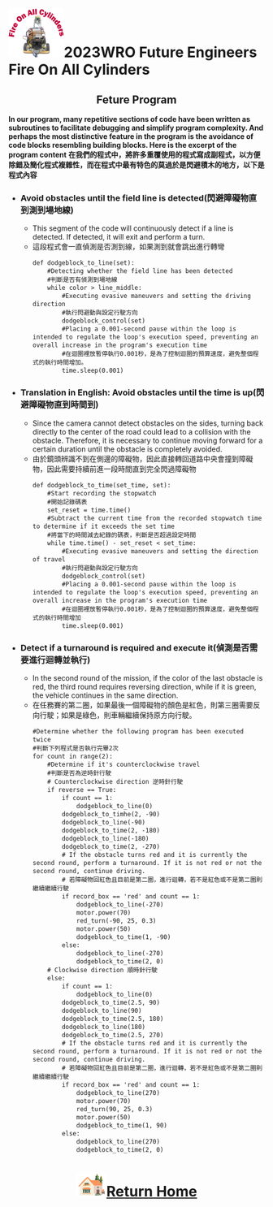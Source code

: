 ![LOGO](../../other/img/logo.png)2023WRO Future Engineers Fire On All Cylinders  
====
## <div align="center">Feture Program </div>
__In our program, many repetitive sections of code have been written as subroutines to facilitate debugging and simplify program complexity. And perhaps the most distinctive feature in the program is the avoidance of code blocks resembling building blocks. Here is the excerpt of the program content__
__在我們的程式中，將許多重覆使用的程式寫成副程式，以方便除錯及簡化程式複雜性，而在程式中最有特色的莫過於是閃避積木的地方，以下是程式內容__
- ### Avoid obstacles until the field line is detected(閃避障礙物直到測到場地線)
  - This segment of the code will continuously detect if a line is detected. If detected, it will exit and perform a turn.
  - 這段程式會一直偵測是否測到線，如果測到就會跳出進行轉彎
    ```
    def dodgeblock_to_line(set):
        #Detecting whether the field line has been detected
        #判斷是否有偵測到場地線
        while color > line_middle:
            #Executing evasive maneuvers and setting the driving direction
            #執行閃避動與設定行駛方向
            dodgeblock_control(set)
            #Placing a 0.001-second pause within the loop is intended to regulate the loop's execution speed, preventing an overall increase in the program's execution time
            #在迴圈裡放暫停執行0.001秒，是為了控制迴圈的預算速度，避免整個程式的執行時間增加。
            time.sleep(0.001)
    ```   
- ### Translation in English: Avoid obstacles until the time is up(閃避障礙物直到時間到)
  - Since the camera cannot detect obstacles on the sides, turning back directly to the center of the road could lead to a collision with the obstacle. Therefore, it is necessary to continue moving forward for a certain duration until the obstacle is completely avoided.
  - 由於鏡頭辨識不到在側邊的障礙物，因此直接轉回道路中央會撞到障礙物，因此需要持續前進一段時間直到完全閃過障礙物
    ```
    def dodgeblock_to_time(set_time, set):
        #Start recording the stopwatch
        #開始記錄碼表
        set_reset = time.time()
        #Subtract the current time from the recorded stopwatch time to determine if it exceeds the set time
        #將當下的時間減去紀錄的碼表，判斷是否超過設定時間
        while time.time() - set_reset < set_time:
            #Executing evasive maneuvers and setting the direction of travel
            #執行閃避動與設定行駛方向
            dodgeblock_control(set)
            #Placing a 0.001-second pause within the loop is intended to regulate the loop's execution speed, preventing an overall increase in the program's execution time
            #在迴圈裡放暫停執行0.001秒，是為了控制迴圈的預算速度，避免整個程式的執行時間增加
            time.sleep(0.001)
    ```
- ### Detect if a turnaround is required and execute it(偵測是否需要進行迴轉並執行)
  - In the second round of the mission, if the color of the last obstacle is red, the third round requires reversing direction, while if it is green, the vehicle continues in the same direction.
  - 在任務賽的第二圈，如果最後一個障礙物的顏色是紅色，則第三圈需要反向行駛；如果是綠色，則車輛繼續保持原方向行駛。
    ```
    #Determine whether the following program has been executed twice
    #判斷下列程式是否執行完畢2次
    for count in range(2):
        #Determine if it's counterclockwise travel
        #判斷是否為逆時針行駛
        # Counterclockwise direction 逆時針行駛
        if reverse == True: 
            if count == 1: 
                dodgeblock_to_line(0)
            dodgeblock_to_timhe(2, -90)
            dodgeblock_to_line(-90)
            dodgeblock_to_time(2, -180)
            dodgeblock_to_line(-180)
            dodgeblock_to_time(2, -270)
            # If the obstacle turns red and it is currently the second round, perform a turnaround. If it is not red or not the second round, continue driving. 
            # 若障礙物回紅色且目前是第二圈，進行迴轉，若不是紅色或不是第二圈則繼續繼續行駛
            if record_box == 'red' and count == 1:                  
                dodgeblock_to_line(-270)
                motor.power(70)
                red_turn(-90, 25, 0.3)
                motor.power(50)
                dodgeblock_to_time(1, -90)
            else: 
                dodgeblock_to_line(-270)
                dodgeblock_to_time(2, 0)
        # Clockwise direction 順時針行駛
        else: 
            if count == 1: 
                dodgeblock_to_line(0)
            dodgeblock_to_time(2.5, 90)
            dodgeblock_to_line(90)
            dodgeblock_to_time(2.5, 180)
            dodgeblock_to_line(180)
            dodgeblock_to_time(2.5, 270)
            # If the obstacle turns red and it is currently the second round, perform a turnaround. If it is not red or not the second round, continue driving. 
            # 若障礙物回紅色且目前是第二圈，進行迴轉，若不是紅色或不是第二圈則繼續繼續行駛
            if record_box == 'red' and count == 1: 
                dodgeblock_to_line(270)
                motor.power(70)
                red_turn(90, 25, 0.3)
                motor.power(50)
                dodgeblock_to_time(1, 90)
            else: 
                dodgeblock_to_line(270)
                dodgeblock_to_time(2, 0)
    ```
# <div align="center">![HOME](../../other/img/Home.png)[Return Home](../../)</div>  
